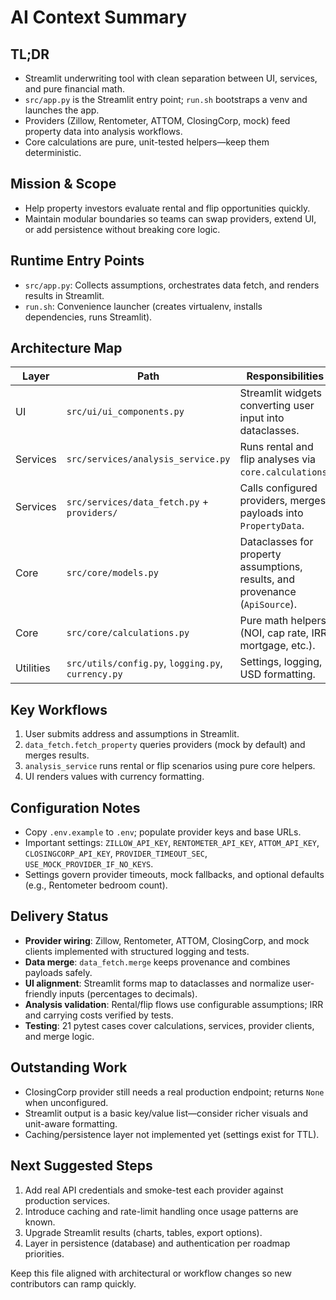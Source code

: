 # AI Context Summary

## TL;DR
- Streamlit underwriting tool with clean separation between UI, services, and pure financial math.
- `src/app.py` is the Streamlit entry point; `run.sh` bootstraps a venv and launches the app.
- Providers (Zillow, Rentometer, ATTOM, ClosingCorp, mock) feed property data into analysis workflows.
- Core calculations are pure, unit-tested helpers—keep them deterministic.

## Mission & Scope
- Help property investors evaluate rental and flip opportunities quickly.
- Maintain modular boundaries so teams can swap providers, extend UI, or add persistence without breaking core logic.

## Runtime Entry Points
- `src/app.py`: Collects assumptions, orchestrates data fetch, and renders results in Streamlit.
- `run.sh`: Convenience launcher (creates virtualenv, installs dependencies, runs Streamlit).

## Architecture Map
| Layer | Path | Responsibilities |
| --- | --- | --- |
| UI | `src/ui/ui_components.py` | Streamlit widgets converting user input into dataclasses. |
| Services | `src/services/analysis_service.py` | Runs rental and flip analyses via `core.calculations`. |
| Services | `src/services/data_fetch.py` + `providers/` | Calls configured providers, merges payloads into `PropertyData`. |
| Core | `src/core/models.py` | Dataclasses for property assumptions, results, and provenance (`ApiSource`). |
| Core | `src/core/calculations.py` | Pure math helpers (NOI, cap rate, IRR, mortgage, etc.). |
| Utilities | `src/utils/config.py`, `logging.py`, `currency.py` | Settings, logging, USD formatting. |

## Key Workflows
1. User submits address and assumptions in Streamlit.
2. `data_fetch.fetch_property` queries providers (mock by default) and merges results.
3. `analysis_service` runs rental or flip scenarios using pure core helpers.
4. UI renders values with currency formatting.

## Configuration Notes
- Copy `.env.example` to `.env`; populate provider keys and base URLs.
- Important settings: `ZILLOW_API_KEY`, `RENTOMETER_API_KEY`, `ATTOM_API_KEY`, `CLOSINGCORP_API_KEY`, `PROVIDER_TIMEOUT_SEC`, `USE_MOCK_PROVIDER_IF_NO_KEYS`.
- Settings govern provider timeouts, mock fallbacks, and optional defaults (e.g., Rentometer bedroom count).

## Delivery Status
- **Provider wiring**: Zillow, Rentometer, ATTOM, ClosingCorp, and mock clients implemented with structured logging and tests.
- **Data merge**: `data_fetch.merge` keeps provenance and combines payloads safely.
- **UI alignment**: Streamlit forms map to dataclasses and normalize user-friendly inputs (percentages to decimals).
- **Analysis validation**: Rental/flip flows use configurable assumptions; IRR and carrying costs verified by tests.
- **Testing**: 21 pytest cases cover calculations, services, provider clients, and merge logic.

## Outstanding Work
- ClosingCorp provider still needs a real production endpoint; returns `None` when unconfigured.
- Streamlit output is a basic key/value list—consider richer visuals and unit-aware formatting.
- Caching/persistence layer not implemented yet (settings exist for TTL).

## Next Suggested Steps
1. Add real API credentials and smoke-test each provider against production services.
2. Introduce caching and rate-limit handling once usage patterns are known.
3. Upgrade Streamlit results (charts, tables, export options).
4. Layer in persistence (database) and authentication per roadmap priorities.

Keep this file aligned with architectural or workflow changes so new contributors can ramp quickly.
